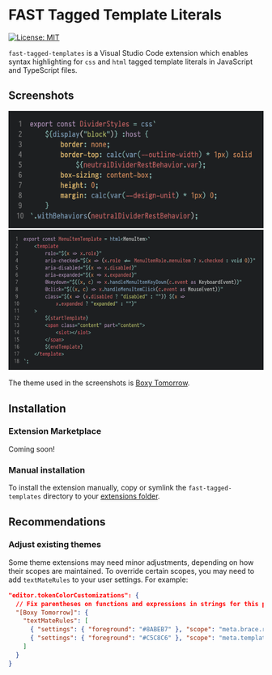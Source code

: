 # FAST Tagged Template Literals

[![License: MIT](https://img.shields.io/badge/License-MIT-yellow.svg)](https://opensource.org/licenses/MIT)

`fast-tagged-templates` is a Visual Studio Code extension which enables syntax highlighting for `css` and `html` tagged template literals in JavaScript and TypeScript files.

## Screenshots

![CSS tagged template](images/css.png)
![HTML tagged template](images/html.png)

The theme used in the screenshots is [Boxy Tomorrow](https://marketplace.visualstudio.com/items?itemName=trongthanh.theme-boxythemekit#boxy-tomorrow).


## Installation

### Extension Marketplace
Coming soon!

### Manual installation
To install the extension manually, copy or symlink the `fast-tagged-templates` directory to your [extensions folder](https://code.visualstudio.com/docs/editor/extension-gallery#_where-are-extensions-installed).

## Recommendations

### Adjust existing themes

Some theme extensions may need minor adjustments, depending on how their scopes are maintained. To override certain scopes, you may need to add `textMateRules` to your user settings. For example:

```json
"editor.tokenColorCustomizations": {
  // Fix parentheses on functions and expressions in strings for this particular theme
  "[Boxy Tomorrow]": {
    "textMateRules": [
      { "settings": { "foreground": "#8ABEB7" }, "scope": "meta.brace.round.ts"}
      { "settings": { "foreground": "#C5C8C6" }, "scope": "meta.template.expression.ts"}
    ]
  }
}
```
